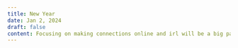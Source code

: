 ```yaml
---
title: New Year
date: Jan 2, 2024
draft: false
content: Focusing on making connections online and irl will be a big part of this year. I'm going to give less thought to how I engage with people online. I'll support the interesting and post like I'm writing in a diary. 🤝
---
```

